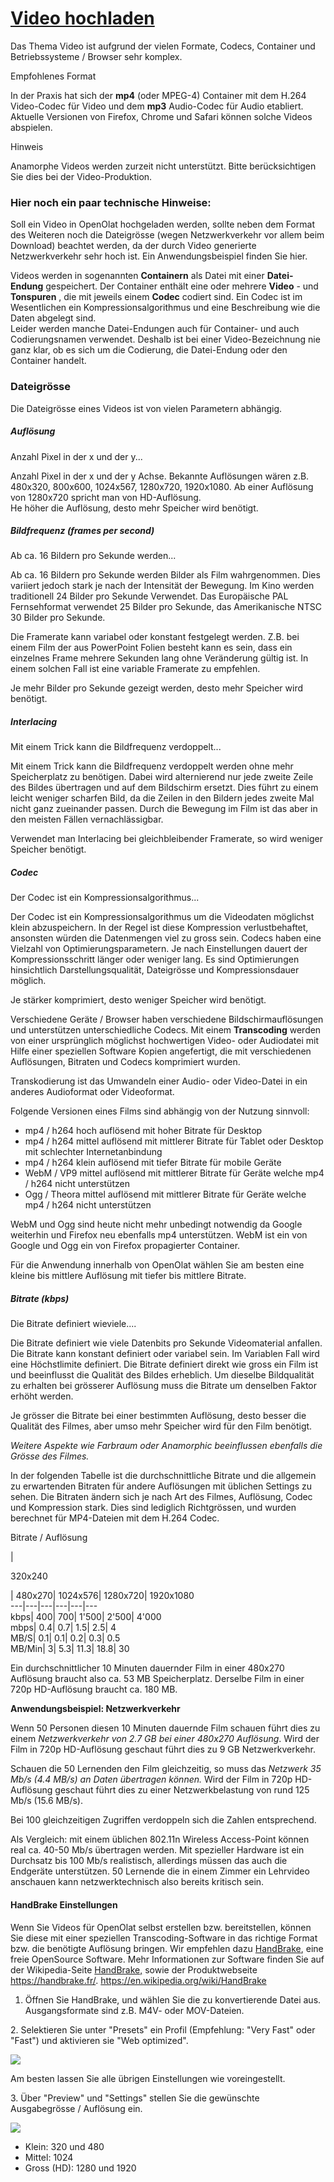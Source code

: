 #  [Video hochladen](Video+hochladen.html)

Das Thema Video ist aufgrund der vielen Formate, Codecs, Container und
Betriebssysteme / Browser sehr komplex.  

Empfohlenes Format

In der Praxis hat sich der **mp4** (oder MPEG-4) Container mit dem H.264
Video-Codec für Video und dem **mp3** Audio-Codec für Audio etabliert.
Aktuelle Versionen von Firefox, Chrome und Safari können solche Videos
abspielen.

Hinweis

Anamorphe Videos werden zurzeit nicht unterstützt. Bitte berücksichtigen Sie
dies bei der Video-Produktion.

### Hier noch ein paar technische Hinweise:

Soll ein Video in OpenOlat hochgeladen werden, sollte neben dem Format des
Weiteren noch die Dateigrösse (wegen Netzwerkverkehr vor allem beim Download)
beachtet werden, da der durch Video generierte Netzwerkverkehr sehr hoch ist.
Ein Anwendungsbeispiel finden Sie hier.

Videos werden in sogenannten **Containern** als Datei mit einer **Datei-
Endung** gespeichert. Der Container enthält eine oder mehrere **Video** \- und
**Tonspuren** , die mit jeweils einem **Codec** codiert sind. Ein Codec ist im
Wesentlichen ein Kompressionsalgorithmus und eine Beschreibung wie die Daten
abgelegt sind.  
Leider werden manche Datei-Endungen auch für Container- und auch
Codierungsnamen verwendet. Deshalb ist bei einer Video-Bezeichnung nie ganz
klar, ob es sich um die Codierung, die Datei-Endung oder den Container
handelt.  

### Dateigrösse

Die Dateigrösse eines Videos ist von vielen Parametern abhängig.

##### Auflösung  

 Anzahl Pixel in der x und der y...

Anzahl Pixel in der x und der y Achse. Bekannte Auflösungen wären z.B.
480x320, 800x600, 1024x567, 1280x720, 1920x1080. Ab einer Auflösung von
1280x720 spricht man von HD-Auflösung.  
He höher die Auflösung, desto mehr Speicher wird benötigt.

##### Bildfrequenz (frames per second)

 Ab ca. 16 Bildern pro Sekunde werden...

Ab ca. 16 Bildern pro Sekunde werden Bilder als Film wahrgenommen. Dies
variiert jedoch stark je nach der Intensität der Bewegung. Im Kino werden
traditionell 24 Bilder pro Sekunde Verwendet. Das Europäische PAL
Fernsehformat verwendet 25 Bilder pro Sekunde, das Amerikanische NTSC 30
Bilder pro Sekunde.

Die Framerate kann variabel oder konstant festgelegt werden. Z.B. bei einem
Film der aus PowerPoint Folien besteht kann es sein, dass ein einzelnes Frame
mehrere Sekunden lang ohne Veränderung gültig ist. In einem solchen Fall ist
eine variable Framerate zu empfehlen.

Je mehr Bilder pro Sekunde gezeigt werden, desto mehr Speicher wird benötigt.

##### Interlacing

 Mit einem Trick kann die Bildfrequenz verdoppelt...

Mit einem Trick kann die Bildfrequenz verdoppelt werden ohne mehr
Speicherplatz zu benötigen. Dabei wird alternierend nur jede zweite Zeile des
Bildes übertragen und auf dem Bildschirm ersetzt. Dies führt zu einem leicht
weniger scharfen Bild, da die Zeilen in den Bildern jedes zweite Mal nicht
ganz zueinander passen. Durch die Bewegung im Film ist das aber in den meisten
Fällen vernachlässigbar.

Verwendet man Interlacing bei gleichbleibender Framerate, so wird weniger
Speicher benötigt.

#####  Codec

 Der Codec ist ein Kompressionsalgorithmus...

Der Codec ist ein Kompressionsalgorithmus um die Videodaten möglichst klein
abzuspeichern. In der Regel ist diese Kompression verlustbehaftet, ansonsten
würden die Datenmengen viel zu gross sein. Codecs haben eine Vielzahl von
Optimierungsparametern. Je nach Einstellungen dauert der Kompressionsschritt
länger oder weniger lang. Es sind Optimierungen hinsichtlich
Darstellungsqualität, Dateigrösse und Kompressionsdauer möglich.

Je stärker komprimiert, desto weniger Speicher wird benötigt.

Verschiedene Geräte / Browser haben verschiedene Bildschirmauflösungen und
unterstützen unterschiedliche Codecs. Mit einem **Transcoding** werden von
einer ursprünglich möglichst hochwertigen Video- oder Audiodatei mit Hilfe
einer speziellen Software Kopien angefertigt, die mit verschiedenen
Auflösungen, Bitraten und Codecs komprimiert wurden.

Transkodierung ist das Umwandeln einer Audio- oder Video-Datei in ein anderes
Audioformat oder Videoformat.

 Folgende Versionen eines Films sind abhängig von der Nutzung sinnvoll:

  * mp4 / h264 hoch auflösend mit hoher Bitrate für Desktop 
  * mp4 / h264 mittel auflösend mit mittlerer Bitrate für Tablet oder Desktop mit schlechter Internetanbindung 
  * mp4 / h264 klein auflösend mit tiefer Bitrate für mobile Geräte 
  * WebM / VP9 mittel auflösend mit mittlerer Bitrate für Geräte welche mp4 / h264 nicht unterstützen
  * Ogg / Theora mittel auflösend mit mittlerer Bitrate für Geräte welche mp4 / h264 nicht unterstützen  

WebM und Ogg sind heute nicht mehr unbedingt notwendig da Google weiterhin und
Firefox neu ebenfalls mp4 unterstützen. WebM ist ein von Google und Ogg ein
von Firefox propagierter Container.

Für die Anwendung innerhalb von OpenOlat wählen Sie am besten eine kleine bis
mittlere Auflösung mit tiefer bis mittlere Bitrate.

##### Bitrate (kbps)

 Die Bitrate definiert wieviele....

Die Bitrate definiert wie viele Datenbits pro Sekunde Videomaterial anfallen.
Die Bitrate kann konstant definiert oder variabel sein. Im Variablen Fall wird
eine Höchstlimite definiert. Die Bitrate definiert direkt wie gross ein Film
ist und beeinflusst die Qualität des Bildes erheblich. Um dieselbe
Bildqualität zu erhalten bei grösserer Auflösung muss die Bitrate um denselben
Faktor erhöht werden.

Je grösser die Bitrate bei einer bestimmten Auflösung, desto besser die
Qualität des Filmes, aber umso mehr Speicher wird für den Film benötigt.

  

 _Weitere Aspekte wie Farbraum oder Anamorphic beeinflussen ebenfalls die
Grösse des Filmes._

  

In der folgenden Tabelle ist die durchschnittliche Bitrate und die allgemein
zu erwartenden Bitraten für andere Auflösungen mit üblichen Settings zu sehen.
Die Bitraten ändern sich je nach Art des Filmes, Auflösung, Codec und
Kompression stark. Dies sind lediglich Richtgrössen, und wurden berechnet für
MP4-Dateien mit dem H.264 Codec.

Bitrate /  Auflösung

|

320x240

| 480x270| 1024x576| 1280x720| 1920x1080  
---|---|---|---|---|---  
kbps| 400| 700| 1'500| 2'500| 4'000  
mbps| 0.4| 0.7| 1.5| 2.5| 4  
MB/S| 0.1| 0.1| 0.2| 0.3| 0.5  
MB/Min| 3| 5.3| 11.3| 18.8| 30  
  
Ein durchschnittlicher 10 Minuten dauernder Film in einer 480x270 Auflösung
braucht also ca. 53 MB Speicherplatz. Derselbe Film in einer 720p HD-Auflösung
braucht ca. 180 MB.

  

 **Anwendungsbeispiel: Netzwerkverkehr**

Wenn 50 Personen diesen 10 Minuten dauernde Film schauen führt dies zu einem
_Netzwerkverkehr_ _von 2.7 GB bei einer 480x270 Auflösung_. Wird der Film in
720p HD-Auflösung geschaut führt dies zu 9 GB Netzwerkverkehr.

Schauen die 50 Lernenden den Film gleichzeitig, so muss das _Netzwerk 35 Mb/s
(4.4 MB/s) an Daten übertragen können._ Wird der Film in 720p HD-Auflösung
geschaut führt dies zu einer Netzwerkbelastung von rund 125 Mb/s (15.6 MB/s).

Bei 100 gleichzeitigen Zugriffen verdoppeln sich die Zahlen entsprechend.

Als Vergleich: mit einem üblichen 802.11n Wireless Access-Point können real
ca. 40-50 Mb/s übertragen werden. Mit spezieller Hardware ist ein Durchsatz
bis 100 Mb/s realistisch, allerdings müssen das auch die Endgeräte
unterstützen. 50 Lernende die in einem Zimmer ein Lehrvideo anschauen kann
netzwerktechnisch also bereits kritisch sein.

#### HandBrake Einstellungen  

Wenn Sie Videos für OpenOlat selbst erstellen bzw. bereitstellen, können Sie
diese mit einer speziellen Transcoding-Software in das richtige Format bzw.
die benötigte Auflösung bringen. Wir empfehlen dazu
[HandBrake](https://handbrake.fr/), eine freie OpenSource Software. Mehr
Informationen zur Software finden Sie auf der Wikipedia-Seite
[HandBrake,](https://de.wikipedia.org/wiki/HandBrake) sowie der
Produktwebseite <https://handbrake.fr/>.
<https://en.wikipedia.org/wiki/HandBrake>

1. Öffnen Sie HandBrake, und wählen Sie die zu konvertierende Datei aus. Ausgangsformate sind z.B. M4V- oder MOV-Dateien. 

2\. Selektieren Sie unter "Presets" ein Profil (Empfehlung: "Very Fast" oder
"Fast") und aktivieren sie "Web optimized".

![](../../download/attachments/108593189/Handbrake_Settings.png)  

Am besten lassen Sie alle übrigen Einstellungen wie voreingestellt.  

3\. Über "Preview" und "Settings" stellen Sie die gewünschte Ausgabegrösse /
Auflösung ein.

![](../../download/attachments/108593189/Handbrake_Settings2.png)  

  * Klein: 320 und 480
  * Mittel: 1024
  * Gross (HD): 1280 und 1920

